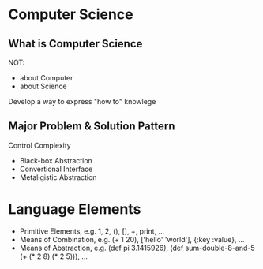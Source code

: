 # Computer Science

## What is Computer Science

NOT:

* about Computer
* about Science


Develop a way to express "how to" knowlege



## Major Problem & Solution Pattern

Control Complexity

* Black-box Abstraction
* Convertional Interface
* Metaligistic Abstraction


# Language Elements

* Primitive Elements, e.g. 1, 2, (), [], +, print, ...
* Means of Combination, e.g. (+ 1 20), ['hello' 'world'], {:key :value}, ...
* Means of Abstraction, e.g. (def pi 3.1415926), (def sum-double-8-and-5 (+ (* 2 8) (* 2 5))), ...
